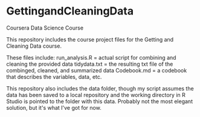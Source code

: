 # GettingandCleaningData
Coursera Data Science Course

This repository includes the course project files for the Getting and Cleaning Data course.

These files include:
  run_analysis.R = actual script for combining and cleaning the provided data
  tidydata.txt = the resulting txt file of the combinged, cleaned, and summarized data
  Codebook.md = a codebook that describes the variables, data, etc.
  
This repository also includes the data folder, though my script assumes the data has been saved
to a local repository and the working directory in R Studio is pointed to the folder with this
data. Probably not the most elegant solution, but it's what I've got for now.
